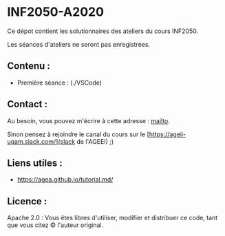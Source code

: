 # INF2050-A2020


Ce dépot contient les solutionnaires des ateliers du cours INF2050.


Les séances d'ateliers ne seront pas enregistrées.

## Contenu :

- Première séance : (./VSCode)


## Contact :


Au besoin, vous pouvez m'écrire à cette adresse : [mailto](el-heni.ela@uqam.ca).

Sinon pensez à rejoindre le canal du cours sur le [https://ageii-uqam.slack.com/](slack de l'AGEEI) ;)


## Liens utiles :

- https://agea.github.io/tutorial.md/

## Licence :
Apache 2.0 : Vous êtes libres d'utiliser, modifier et distribuer ce code, tant que vous citez &copy; l'auteur original.

